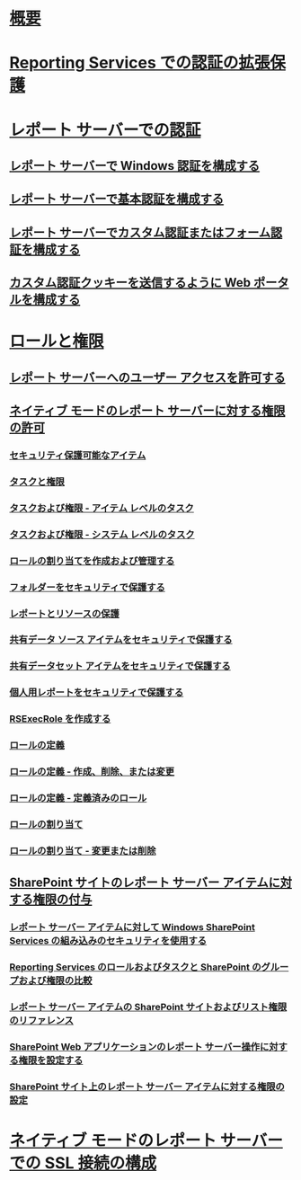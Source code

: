 # [概要](reporting-services-security-and-protection.md)  
# [Reporting Services での認証の拡張保護](extended-protection-for-authentication-with-reporting-services.md)  
# [レポート サーバーでの認証](authentication-with-the-report-server.md)  
## [レポート サーバーで Windows 認証を構成する](configure-windows-authentication-on-the-report-server.md)  
## [レポート サーバーで基本認証を構成する](configure-basic-authentication-on-the-report-server.md)  
## [レポート サーバーでカスタム認証またはフォーム認証を構成する](configure-custom-or-forms-authentication-on-the-report-server.md)  
## [カスタム認証クッキーを送信するように Web ポータルを構成する](configure-the-web-portal-to-pass-custom-authentication-cookies.md)  
# [ロールと権限](roles-and-permissions-reporting-services.md)  
## [レポート サーバーへのユーザー アクセスを許可する](grant-user-access-to-a-report-server.md)  
## [ネイティブ モードのレポート サーバーに対する権限の許可](granting-permissions-on-a-native-mode-report-server.md)  
### [セキュリティ保護可能なアイテム](securable-items.md)  
### [タスクと権限](tasks-and-permissions.md)  
### [タスクおよび権限 - アイテム レベルのタスク](tasks-and-permissions-item-level-tasks.md)  
### [タスクおよび権限 - システム レベルのタスク](tasks-and-permissions-system-level-tasks.md)  
### [ロールの割り当てを作成および管理する](create-and-manage-role-assignments.md)  
### [フォルダーをセキュリティで保護する](secure-folders.md)  
### [レポートとリソースの保護](secure-reports-and-resources.md)  
### [共有データ ソース アイテムをセキュリティで保護する](secure-shared-data-source-items.md)  
### [共有データセット アイテムをセキュリティで保護する](secure-shared-dataset-items.md)  
### [個人用レポートをセキュリティで保護する](secure-my-reports.md)  
### [RSExecRole を作成する](create-the-rsexecrole.md)  
### [ロールの定義](role-definitions.md)  
### [ロールの定義 - 作成、削除、または変更](role-definitions-create-delete-or-modify.md)  
### [ロールの定義 - 定義済みのロール](role-definitions-predefined-roles.md)  
### [ロールの割り当て](role-assignments.md)  
### [ロールの割り当て - 変更または削除](role-assignments-modify-or-delete.md)  
## [SharePoint サイトのレポート サーバー アイテムに対する権限の付与](granting-permissions-on-report-server-items-on-a-sharepoint-site.md)  
### [レポート サーバー アイテムに対して Windows SharePoint Services の組み込みのセキュリティを使用する](use-built-in-security-in-windows-sharepoint-services-for-report-server-items.md)  
### [Reporting Services のロールおよびタスクと SharePoint のグループおよび権限の比較](reporting-services-roles-tasks-vs-sharepoint-groups-permissions.md)  
### [レポート サーバー アイテムの SharePoint サイトおよびリスト権限のリファレンス](sharepoint-site-and-list-permission-reference-for-report-server-items.md)  
### [SharePoint Web アプリケーションのレポート サーバー操作に対する権限を設定する](set-permissions-for-report-server-operations-in-a-sharepoint-web-application.md)  
### [SharePoint サイト上のレポート サーバー アイテムに対する権限の設定](set-permissions-for-report-server-items-on-a-sharepoint-site.md)  
# [ネイティブ モードのレポート サーバーでの SSL 接続の構成](configure-ssl-connections-on-a-native-mode-report-server.md)  
